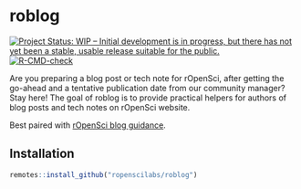 
<!-- README.md is generated from README.Rmd. Please edit that file -->

# roblog

<!-- badges: start -->

[![Project Status: WIP – Initial development is in progress, but there
has not yet been a stable, usable release suitable for the
public.](https://www.repostatus.org/badges/latest/wip.svg)](https://www.repostatus.org/#wip)
[![R-CMD-check](https://github.com/ropenscilabs/roblog/actions/workflows/R-CMD-check.yaml/badge.svg)](https://github.com/ropenscilabs/roblog/actions/workflows/R-CMD-check.yaml)
<!-- badges: end -->

Are you preparing a blog post or tech note for rOpenSci, after getting
the go-ahead and a tentative publication date from our community
manager? Stay here! The goal of roblog is to provide practical helpers
for authors of blog posts and tech notes on rOpenSci website.

Best paired with [rOpenSci blog
guidance](https://blogguide.ropensci.org/).

## Installation

``` r
remotes::install_github("ropenscilabs/roblog")
```
